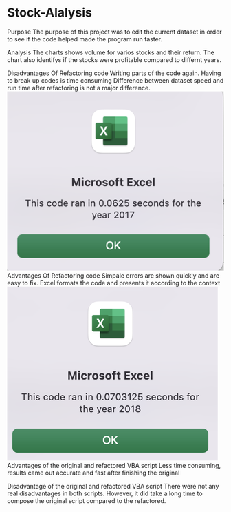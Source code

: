 # Stock-Alalysis
Purpose
The purpose of this project was to edit the current dataset in order to see if the code helped made the program run faster.

Analysis
The charts shows volume for varios stocks and their return. The chart also identifys if the stocks were profitable compared to differnt years.

Disadvantages Of Refactoring code
Writing parts of the code again.
 Having to break up codes is time consuming
Difference between dataset speed and run time after refactoring is not a major difference.
![2017 run picture](/Resources/Screen%20Shot%202022-10-20%20at%209.09.14%20PM.png)
Advantages Of Refactoring code
Simpale errors are shown quickly and are easy to fix. 
Excel formats the code and presents it according to the context
![2018 run picture](/Resources/Screen%20Shot%202022-10-20%20at%209.09.41%20PM.png)
Advantages of the original and refactored VBA script
Less time consuming, results came out accurate and fast after finishing the original

Disadvantage  of the original and refactored VBA script
There were not any real disadvantages in both scripts. However, it did take a long time to compose the original script compared to the refactored. 
